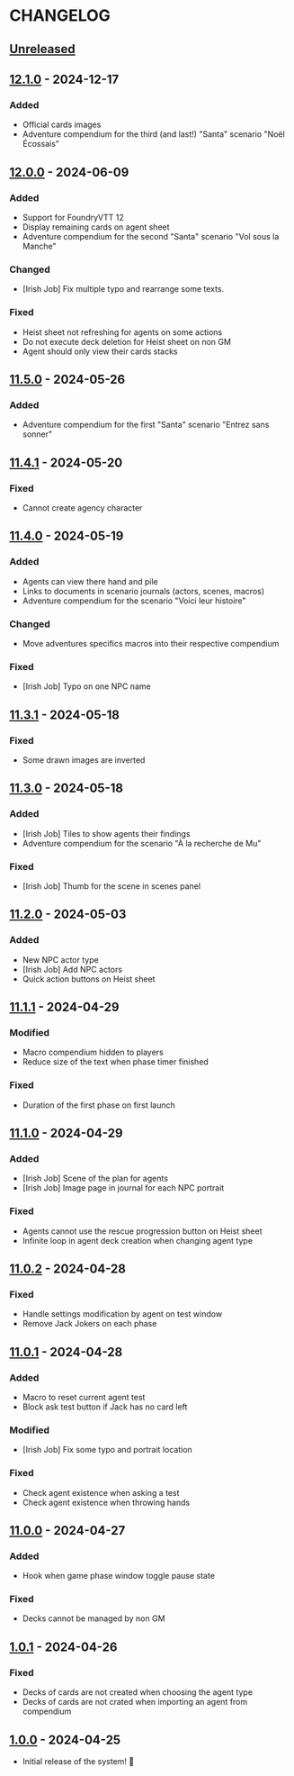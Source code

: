 # CHANGELOG

## [Unreleased]

## [12.1.0] - 2024-12-17

### Added

- Official cards images
- Adventure compendium for the third (and last!) "Santa" scenario "Noël Écossais"

## [12.0.0] - 2024-06-09

### Added

- Support for FoundryVTT 12
- Display remaining cards on agent sheet
- Adventure compendium for the second "Santa" scenario "Vol sous la Manche"

### Changed

- [Irish Job] Fix multiple typo and rearrange some texts.

### Fixed

- Heist sheet not refreshing for agents on some actions
- Do not execute deck deletion for Heist sheet on non GM
- Agent should only view their cards stacks

## [11.5.0] - 2024-05-26

### Added

- Adventure compendium for the first "Santa" scenario "Entrez sans sonner"

## [11.4.1] - 2024-05-20

### Fixed

- Cannot create agency character

## [11.4.0] - 2024-05-19

### Added

- Agents can view there hand and pile
- Links to documents in scenario journals (actors, scenes, macros)
- Adventure compendium for the scenario "Voici leur histoire"

### Changed

- Move adventures specifics macros into their respective compendium

### Fixed

- [Irish Job] Typo on one NPC name

## [11.3.1] - 2024-05-18

### Fixed

- Some drawn images are inverted

## [11.3.0] - 2024-05-18

### Added

- [Irish Job] Tiles to show agents their findings
- Adventure compendium for the scenario "À la recherche de Mu"

### Fixed

- [Irish Job] Thumb for the scene in scenes panel

## [11.2.0] - 2024-05-03

### Added

- New NPC actor type
- [Irish Job] Add NPC actors
- Quick action buttons on Heist sheet

## [11.1.1] - 2024-04-29

### Modified

- Macro compendium hidden to players
- Reduce size of the text when phase timer finished

### Fixed

- Duration of the first phase on first launch

## [11.1.0] - 2024-04-29

### Added

- [Irish Job] Scene of the plan for agents
- [Irish Job] Image page in journal for each NPC portrait

### Fixed

- Agents cannot use the rescue progression button on Heist sheet
- Infinite loop in agent deck creation when changing agent type

## [11.0.2] - 2024-04-28

### Fixed

- Handle settings modification by agent on test window
- Remove Jack Jokers on each phase

## [11.0.1] - 2024-04-28

### Added

- Macro to reset current agent test
- Block ask test button if Jack has no card left

### Modified

- [Irish Job] Fix some typo and portrait location

### Fixed

- Check agent existence when asking a test
- Check agent existence when throwing hands

## [11.0.0] - 2024-04-27

### Added

- Hook when game phase window toggle pause state

### Fixed

- Decks cannot be managed by non GM

## [1.0.1] - 2024-04-26

### Fixed

- Decks of cards are not created when choosing the agent type
- Decks of cards are not crated when importing an agent from compendium

## [1.0.0] - 2024-04-25

- Initial release of the system! 🚀

[Unreleased]: https://github.com/DjLeChuck/foundryvtt-system-the-heist/compare/12.1.0...main

[12.1.0]: https://github.com/DjLeChuck/foundryvtt-system-the-heist/compare/12.0.0...12.1.0

[12.0.0]: https://github.com/DjLeChuck/foundryvtt-system-the-heist/compare/11.5.0...12.0.0

[11.5.0]: https://github.com/DjLeChuck/foundryvtt-system-the-heist/compare/11.4.1...11.5.0

[11.4.1]: https://github.com/DjLeChuck/foundryvtt-system-the-heist/compare/11.4.0...11.4.1

[11.4.0]: https://github.com/DjLeChuck/foundryvtt-system-the-heist/compare/11.3.1...11.4.0

[11.3.1]: https://github.com/DjLeChuck/foundryvtt-system-the-heist/compare/11.3.0...11.3.1

[11.3.0]: https://github.com/DjLeChuck/foundryvtt-system-the-heist/compare/11.2.0...11.3.0

[11.2.0]: https://github.com/DjLeChuck/foundryvtt-system-the-heist/compare/11.1.1...11.2.0

[11.1.1]: https://github.com/DjLeChuck/foundryvtt-system-the-heist/compare/11.1.0...11.1.1

[11.1.0]: https://github.com/DjLeChuck/foundryvtt-system-the-heist/compare/11.0.2...11.1.0

[11.0.2]: https://github.com/DjLeChuck/foundryvtt-system-the-heist/compare/11.0.1...11.0.2

[11.0.1]: https://github.com/DjLeChuck/foundryvtt-system-the-heist/compare/11.0.0...11.0.1

[11.0.0]: https://github.com/DjLeChuck/foundryvtt-system-the-heist/compare/1.0.1...11.0.0

[1.0.1]: https://github.com/DjLeChuck/foundryvtt-system-the-heist/compare/1.0.0...1.0.1

[1.0.0]: https://github.com/DjLeChuck/foundryvtt-system-the-heist/releases/tag/1.0.0
